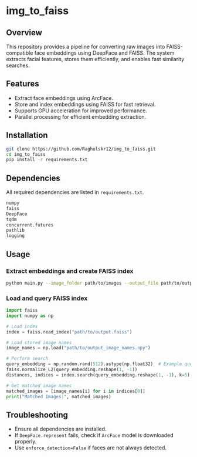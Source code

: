 # img_to_faiss

## Overview
This repository provides a pipeline for converting raw images into FAISS-compatible face embeddings using DeepFace and FAISS. The system extracts facial features, stores them efficiently, and enables fast similarity searches.

## Features
- Extract face embeddings using ArcFace.
- Store and index embeddings using FAISS for fast retrieval.
- Supports GPU acceleration for improved performance.
- Parallel processing for efficient embedding extraction.

## Installation
```sh
git clone https://github.com/Raghulskr12/img_to_faiss.git
cd img_to_faiss
pip install -r requirements.txt
```

## Dependencies
All required dependencies are listed in `requirements.txt`.
```txt
numpy
faiss
DeepFace
tqdm
concurrent.futures
pathlib
logging
```

## Usage
### Extract embeddings and create FAISS index
```sh
python main.py --image_folder path/to/images --output_file path/to/output.faiss
```

### Load and query FAISS index
```python
import faiss
import numpy as np

# Load index
index = faiss.read_index("path/to/output.faiss")

# Load stored image names
image_names = np.load("path/to/output_image_names.npy")

# Perform search
query_embedding = np.random.rand(512).astype(np.float32)  # Example query
faiss.normalize_L2(query_embedding.reshape(1, -1))
distances, indices = index.search(query_embedding.reshape(1, -1), k=5)

# Get matched image names
matched_images = [image_names[i] for i in indices[0]]
print("Matched Images:", matched_images)
```

## Troubleshooting
- Ensure all dependencies are installed.
- If `DeepFace.represent` fails, check if `ArcFace` model is downloaded properly.
- Use `enforce_detection=False` if faces are not always detected.

